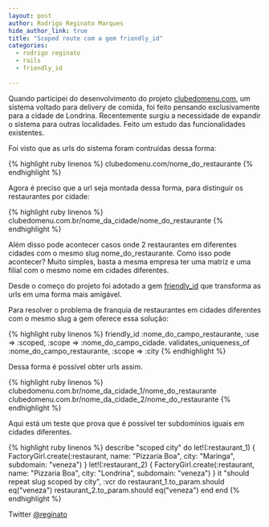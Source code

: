 ```yaml
---
layout: post
author: Rodrigo Reginato Marques
hide_author_link: true
title: "Scoped route com a gem friendly_id"
categories:
  - rodrigo reginato
  - rails
  - friendly_id
 
---
```


Quando participei do desenvolvimento do projeto [clubedomenu.com](http://clubedomenu.com), um sistema voltado para delivery de comida, foi feito pensando exclusivamente para a cidade de Londrina.
Recentemente surgiu a necessidade de expandir o sistema para outras localidades.
Feito um estudo das funcionalidades existentes.
<!--more-->

Foi visto que as urls do sistema foram contruídas dessa forma:

{% highlight ruby linenos %}
clubedomenu.com/nome_do_restaurante
{% endhighlight %}

Agora é preciso que a url seja montada dessa forma, para distinguir os restaurantes por cidade:

{% highlight ruby linenos %}
clubedomenu.com.br/nome_da_cidade/nome_do_restaurante
{% endhighlight %}

Além disso pode acontecer casos onde 2 restaurantes em diferentes cidades com o mesmo slug nome_do_restaurante. Como isso pode acontecer? Muito simples, basta a mesma empresa ter uma matriz e uma filial com o mesmo nome em cidades diferentes.

Desde o começo do projeto foi adotado a gem [friendly_id](https://github.com/norman/friendly_id) que transforma as urls em uma forma mais amigável.

Para resolver o problema de franquia de restaurantes em cidades diferentes com o mesmo slug a gem oferece essa solução:

{% highlight ruby linenos %}
friendly_id :nome_do_campo_restaurante, :use => :scoped, :scope => :nome_do_campo_cidade.
validates_uniqueness_of :nome_do_campo_restaurante, :scope => :city
{% endhighlight %}

Dessa forma é possível obter urls assim.

{% highlight ruby linenos %}
clubedomenu.com.br/nome_da_cidade_1/nome_do_restaurante
clubedomenu.com.br/nome_da_cidade_2/nome_do_restaurante
{% endhighlight %}

Aqui está um teste que prova que é possível ter subdomínios iguais em cidades diferentes.

{% highlight ruby linenos %}
describe "scoped city" do
    let!(:restaurant_1) { FactoryGirl.create(:restaurant, name: "Pizzaria Boa", city: "Maringa", subdomain: "veneza") }
    let!(:restaurant_2) { FactoryGirl.create(:restaurant, name: "Pizzaria Boa", city: "Londrina", subdomain: "veneza") }
    it "should repeat slug scoped by city", :vcr do
      restaurant_1.to_param.should eq("veneza")
      restaurant_2.to_param.should eq("veneza")
    end
end
{% endhighlight %}

Twitter [@reginato](http://twitter.com/reginato)
